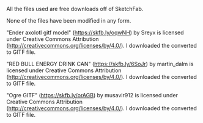 All the files used are free downloads off of SketchFab.

None of the files have been modified in any form.

"Ender axolotl gitf model" (https://skfb.ly/oqwNH) by Sreyx is licensed under Creative Commons Attribution (http://creativecommons.org/licenses/by/4.0/). I downloaded the converted to GlTF file.

"RED BULL ENERGY DRINK CAN" (https://skfb.ly/6SoJr) by martin_dalm is licensed under Creative Commons Attribution (http://creativecommons.org/licenses/by/4.0/). I downloaded the converted to GlTF file.

"Ogre GITF" (https://skfb.ly/orAGB) by musavir912 is licensed under Creative Commons Attribution (http://creativecommons.org/licenses/by/4.0/). I downloaded the converted to GlTF file.
